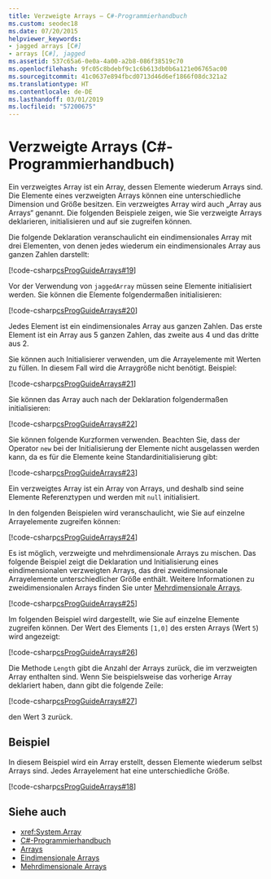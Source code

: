 ```yaml
---
title: Verzweigte Arrays – C#-Programmierhandbuch
ms.custom: seodec18
ms.date: 07/20/2015
helpviewer_keywords:
- jagged arrays [C#]
- arrays [C#], jagged
ms.assetid: 537c65a6-0e0a-4a00-a2b8-086f38519c70
ms.openlocfilehash: 9fc05c8bdebf9c1c6b613db0b6a121e06765ac00
ms.sourcegitcommit: 41c0637e894fbcd0713d46d6ef1866f08dc321a2
ms.translationtype: HT
ms.contentlocale: de-DE
ms.lasthandoff: 03/01/2019
ms.locfileid: "57200675"
---
```

# <a name="jagged-arrays-c-programming-guide"></a>Verzweigte Arrays (C#-Programmierhandbuch)

Ein verzweigtes Array ist ein Array, dessen Elemente wiederum Arrays sind. Die Elemente eines verzweigten Arrays können eine unterschiedliche Dimension und Größe besitzen. Ein verzweigtes Array wird auch „Array aus Arrays“ genannt. Die folgenden Beispiele zeigen, wie Sie verzweigte Arrays deklarieren, initialisieren und auf sie zugreifen können.  
  
 Die folgende Deklaration veranschaulicht ein eindimensionales Array mit drei Elementen, von denen jedes wiederum ein eindimensionales Array aus ganzen Zahlen darstellt:  
  
 [!code-csharp[csProgGuideArrays#19](~/samples/snippets/csharp/VS_Snippets_VBCSharp/csProgGuideArrays/CS/Arrays.cs#19)]  
  
 Vor der Verwendung von `jaggedArray` müssen seine Elemente initialisiert werden. Sie können die Elemente folgendermaßen initialisieren:  
  
 [!code-csharp[csProgGuideArrays#20](~/samples/snippets/csharp/VS_Snippets_VBCSharp/csProgGuideArrays/CS/Arrays.cs#20)]  
  
 Jedes Element ist ein eindimensionales Array aus ganzen Zahlen. Das erste Element ist ein Array aus 5 ganzen Zahlen, das zweite aus 4 und das dritte aus 2.  
  
 Sie können auch Initialisierer verwenden, um die Arrayelemente mit Werten zu füllen. In diesem Fall wird die Arraygröße nicht benötigt. Beispiel:  
  
 [!code-csharp[csProgGuideArrays#21](~/samples/snippets/csharp/VS_Snippets_VBCSharp/csProgGuideArrays/CS/Arrays.cs#21)]  
  
 Sie können das Array auch nach der Deklaration folgendermaßen initialisieren:  
  
 [!code-csharp[csProgGuideArrays#22](~/samples/snippets/csharp/VS_Snippets_VBCSharp/csProgGuideArrays/CS/Arrays.cs#22)]  
  
 Sie können folgende Kurzformen verwenden. Beachten Sie, dass der Operator `new` bei der Initialisierung der Elemente nicht ausgelassen werden kann, da es für die Elemente keine Standardinitialisierung gibt:  
  
 [!code-csharp[csProgGuideArrays#23](~/samples/snippets/csharp/VS_Snippets_VBCSharp/csProgGuideArrays/CS/Arrays.cs#23)]  
  
 Ein verzweigtes Array ist ein Array von Arrays, und deshalb sind seine Elemente Referenztypen und werden mit `null` initialisiert.  
  
 In den folgenden Beispielen wird veranschaulicht, wie Sie auf einzelne Arrayelemente zugreifen können:  
  
 [!code-csharp[csProgGuideArrays#24](~/samples/snippets/csharp/VS_Snippets_VBCSharp/csProgGuideArrays/CS/Arrays.cs#24)]  
  
 Es ist möglich, verzweigte und mehrdimensionale Arrays zu mischen. Das folgende Beispiel zeigt die Deklaration und Initialisierung eines eindimensionalen verzweigten Arrays, das drei zweidimensionale Arrayelemente unterschiedlicher Größe enthält. Weitere Informationen zu zweidimensionalen Arrays finden Sie unter [Mehrdimensionale Arrays](../../../csharp/programming-guide/arrays/multidimensional-arrays.md).  
  
 [!code-csharp[csProgGuideArrays#25](~/samples/snippets/csharp/VS_Snippets_VBCSharp/csProgGuideArrays/CS/Arrays.cs#25)]  
  
 Im folgenden Beispiel wird dargestellt, wie Sie auf einzelne Elemente zugreifen können. Der Wert des Elements `[1,0]` des ersten Arrays (Wert `5`) wird angezeigt:  
  
 [!code-csharp[csProgGuideArrays#26](~/samples/snippets/csharp/VS_Snippets_VBCSharp/csProgGuideArrays/CS/Arrays.cs#26)]  
  
 Die Methode `Length` gibt die Anzahl der Arrays zurück, die im verzweigten Array enthalten sind. Wenn Sie beispielsweise das vorherige Array deklariert haben, dann gibt die folgende Zeile:  
  
 [!code-csharp[csProgGuideArrays#27](~/samples/snippets/csharp/VS_Snippets_VBCSharp/csProgGuideArrays/CS/Arrays.cs#27)]  
  
 den Wert 3 zurück.  
  
## <a name="example"></a>Beispiel

 In diesem Beispiel wird ein Array erstellt, dessen Elemente wiederum selbst Arrays sind. Jedes Arrayelement hat eine unterschiedliche Größe.  
  
 [!code-csharp[csProgGuideArrays#18](~/samples/snippets/csharp/VS_Snippets_VBCSharp/csProgGuideArrays/CS/Arrays.cs#18)]  
  
## <a name="see-also"></a>Siehe auch

- <xref:System.Array>
- [C#-Programmierhandbuch](../../../csharp/programming-guide/index.md)
- [Arrays](../../../csharp/programming-guide/arrays/index.md)
- [Eindimensionale Arrays](../../../csharp/programming-guide/arrays/single-dimensional-arrays.md)
- [Mehrdimensionale Arrays](../../../csharp/programming-guide/arrays/multidimensional-arrays.md)
